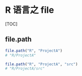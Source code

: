 # R 语言之 file

[TOC]

## file.path

```R
file.path("R", "ProjectA")
# "R/ProjectA"
```

```R
file.path("R", "ProjectA", "src")
# "R/ProjectA/src"
```

